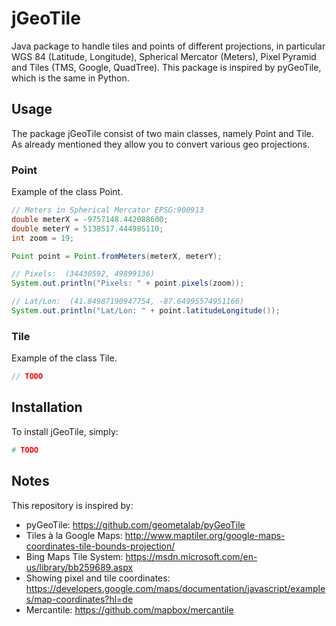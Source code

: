 # jGeoTile

Java package to handle tiles and points of different projections, in particular WGS 84 (Latitude, Longitude), Spherical Mercator (Meters), Pixel Pyramid and Tiles (TMS, Google, QuadTree). This package is inspired by pyGeoTile, which is the same in Python.

## Usage

The package jGeoTile consist of two main classes, namely Point and Tile.
As already mentioned they allow you to convert various geo projections.

### Point

Example of the class Point.

```java
// Meters in Spherical Mercator EPSG:900913
double meterX = -9757148.442088600;
double meterY = 5138517.444985110;
int zoom = 19;

Point point = Point.fromMeters(meterX, meterY);

// Pixels:  (34430592, 49899136)
System.out.println("Pixels: " + point.pixels(zoom));

// Lat/Lon:  (41.84987190947754, -87.64995574951166)
System.out.println("Lat/Lon: " + point.latitudeLongitude());
```

### Tile

Example of the class Tile.

```java
// TODO
```

## Installation

To install jGeoTile, simply:

```bash
# TODO
```

## Notes

This repository is inspired by:

 - pyGeoTile: https://github.com/geometalab/pyGeoTile
 - Tiles à la Google Maps: http://www.maptiler.org/google-maps-coordinates-tile-bounds-projection/
 - Bing Maps Tile System: https://msdn.microsoft.com/en-us/library/bb259689.aspx
 - Showing pixel and tile coordinates: https://developers.google.com/maps/documentation/javascript/examples/map-coordinates?hl=de
 - Mercantile: https://github.com/mapbox/mercantile
